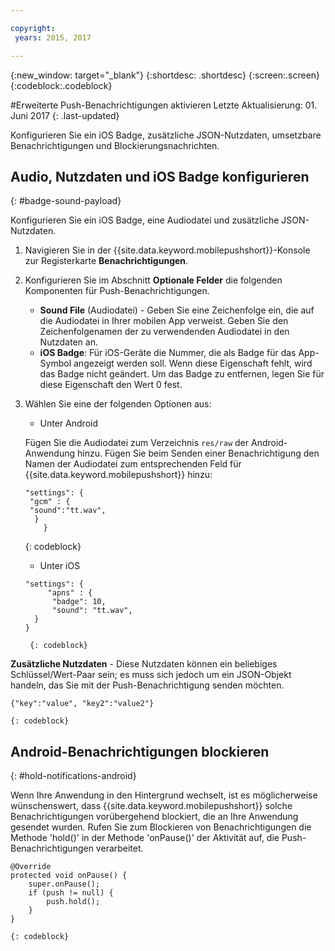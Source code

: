 ```yaml
---

copyright:
 years: 2015, 2017

---
```


{:new_window: target="_blank"}
{:shortdesc: .shortdesc}
{:screen:.screen}
{:codeblock:.codeblock}

#Erweiterte Push-Benachrichtigungen aktivieren
Letzte Aktualisierung: 01. Juni 2017
{: .last-updated}

Konfigurieren Sie ein iOS Badge, zusätzliche JSON-Nutzdaten, umsetzbare Benachrichtigungen und Blockierungsnachrichten.

## Audio, Nutzdaten und iOS Badge konfigurieren
{: #badge-sound-payload}

Konfigurieren Sie ein iOS Badge, eine Audiodatei und zusätzliche JSON-Nutzdaten.

1. Navigieren Sie in der {{site.data.keyword.mobilepushshort}}-Konsole zur Registerkarte **Benachrichtigungen**.
2. Konfigurieren Sie im Abschnitt **Optionale Felder** die folgenden Komponenten für Push-Benachrichtigungen. 
	- **Sound File** (Audiodatei) - Geben Sie eine Zeichenfolge ein, die auf die Audiodatei in Ihrer mobilen App verweist. Geben Sie den Zeichenfolgenamen der zu verwendenden Audiodatei in den Nutzdaten an.
	- **iOS Badge**: Für iOS-Geräte die Nummer, die als Badge für das App-Symbol angezeigt werden soll. Wenn diese Eigenschaft fehlt, wird das Badge nicht geändert. Um das Badge zu entfernen, legen Sie für diese Eigenschaft den Wert 0 fest.
3. Wählen Sie eine der folgenden Optionen aus:	
	- Unter Android

 	Fügen Sie die Audiodatei zum Verzeichnis `res/raw` der Android-Anwendung hinzu. Fügen Sie beim Senden einer Benachrichtigung den Namen der Audiodatei zum entsprechenden Feld für {{site.data.keyword.mobilepushshort}} hinzu:

	```
	"settings": {
     "gcm" : {
     "sound":"tt.wav",
	  }
		}  
	```	
	{: codeblock}	
	
	- Unter iOS

	```
	"settings": {
	     "apns" : {
	      "badge": 10,
	      "sound": "tt.wav",
	  }
	}
	``` 
		{: codeblock}
		
**Zusätzliche Nutzdaten** - Diese Nutzdaten können ein beliebiges Schlüssel/Wert-Paar sein; es muss sich jedoch um ein JSON-Objekt handeln, das Sie mit der Push-Benachrichtigung senden möchten.

```
{"key":"value", "key2":"value2"}
```
	{: codeblock}

## Android-Benachrichtigungen blockieren 
{: #hold-notifications-android}

Wenn Ihre Anwendung in den Hintergrund wechselt, ist es möglicherweise wünschenswert, dass {{site.data.keyword.mobilepushshort}} solche Benachrichtigungen vorübergehend blockiert, die an Ihre Anwendung gesendet wurden. Rufen Sie zum Blockieren von Benachrichtigungen die Methode 'hold()' in der Methode 'onPause()' der Aktivität auf, die Push-Benachrichtigungen verarbeitet.

```
@Override
protected void onPause() {
    super.onPause();
    if (push != null) {
        push.hold();
    }
} 
```
	{: codeblock}

    
